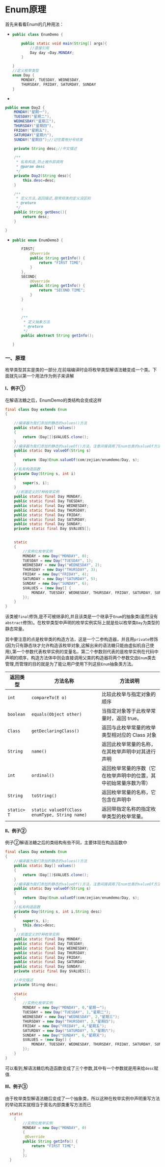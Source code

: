 # Enum原理

首先来看看Enum的几种用法：

* ```java
  public class EnumDemo {
  
      public static void main(String[] args){
          //直接引用
          Day day =Day.MONDAY;
      }
  
  }
  //定义枚举类型
  enum Day {
      MONDAY, TUESDAY, WEDNESDAY,
      THURSDAY, FRIDAY, SATURDAY, SUNDAY
  }
  ```

*  

  ```java
  public enum Day2 {
      MONDAY("星期一"),
      TUESDAY("星期二"),
      WEDNESDAY("星期三"),
      THURSDAY("星期四"),
      FRIDAY("星期五"),
      SATURDAY("星期六"),
      SUNDAY("星期日");//记住要用分号结束
  
      private String desc;//中文描述
  
      /**
       * 私有构造,防止被外部调用
       * @param desc
       */
      private Day2(String desc){
          this.desc=desc;
      }
  
      /**
       * 定义方法,返回描述,跟常规类的定义没区别
       * @return
       */
      public String getDesc(){
          return desc;
      }
  
  }
  ```

* ```java
  public enum EnumDemo3 {
  
      FIRST{
          @Override
          public String getInfo() {
              return "FIRST TIME";
          }
      },
      SECOND{
          @Override
          public String getInfo() {
              return "SECOND TIME";
          }
      }
  
      ;
  
      /**
       * 定义抽象方法
       * @return
       */
      public abstract String getInfo();
  
  }
  ```

### 一、原理

枚举类型其实是类的一部分,在前端编译时会将枚举类型解语法糖变成一个类。下面就先以第一个用法作为例子来讲解

#### Ⅰ、例子①

在解语法糖之后，EnumDemo的类结构会变成这样

```java
final class Day extends Enum
{
    
    //编译器为我们添加的静态的values()方法
    public static Day[] values()
    {
        return (Day[])$VALUES.clone();
    }
    //编译器为我们添加的静态的valueOf()方法，注意间接调用了Enum也类的valueOf方法
    public static Day valueOf(String s)
    {
        return (Day)Enum.valueOf(com/zejian/enumdemo/Day, s);
    }
    //私有构造函数
    private Day(String s, int i)
    {
        super(s, i);
    }
     //前面定义的7种枚举实例
    public static final Day MONDAY;
    public static final Day TUESDAY;
    public static final Day WEDNESDAY;
    public static final Day THURSDAY;
    public static final Day FRIDAY;
    public static final Day SATURDAY;
    public static final Day SUNDAY;
    private static final Day $VALUES[];

    
    static 
    {    
        //实例化枚举实例
        MONDAY = new Day("MONDAY", 0);
        TUESDAY = new Day("TUESDAY", 1);
        WEDNESDAY = new Day("WEDNESDAY", 2);
        THURSDAY = new Day("THURSDAY", 3);
        FRIDAY = new Day("FRIDAY", 4);
        SATURDAY = new Day("SATURDAY", 5);
        SUNDAY = new Day("SUNDAY", 6);
        $VALUES = (new Day[] {
            MONDAY, TUESDAY, WEDNESDAY, THURSDAY, FRIDAY, SATURDAY, SUNDAY
        });
    }
}
```

该类被`final`修饰,是不可被继承的,并且该类是一个继承于`Enum`的抽象类(虽然没有`abstract`修饰)。在枚举类型中声明的枚举实例实际上就是些以枚举类`Day`为类型的静态常量。

其中要注意的点是枚举类的构造方法，这是一个二参构造器，并且用`private`修饰(因为只有静态块才允许构造该枚举对象,这解出来的语法糖只能由虚拟机自己使用),第一个参数代表枚举实例的变量名，第二个参数则代表的是枚举实例在代码中声明的顺序，构造方法体中则会直接调用父类的构造器将两个参数交由`Enum`类去管理,而管理的目的就是为了能让用户使用下列这些`Enum`抽象类方法。

| 返回类型    | 方法名称                                      | 方法说明                                                     |
| ----------- | --------------------------------------------- | ------------------------------------------------------------ |
| `int`       | `compareTo(E o)`                              | 比较此枚举与指定对象的顺序                                   |
| `boolean`   | `equals(Object other)`                        | 当指定对象等于此枚举常量时，返回 true。                      |
| `Class`     | `getDeclaringClass()`                         | 返回与此枚举常量的枚举类型相对应的 Class 对象                |
| `String`    | `name()`                                      | 返回此枚举常量的名称，在其枚举声明中对其进行声明             |
| `int`       | `ordinal()`                                   | 返回枚举常量的序数（它在枚举声明中的位置，其中初始常量序数为零） |
| `String`    | `toString()`                                  | 返回枚举常量的名称，它包含在声明中                           |
| `static> T` | `static valueOf(Class enumType, String name)` | 返回带指定名称的指定枚举类型的枚举常量。                     |

#### Ⅱ、例子②

例子②解语法糖之后的类结构有些不同，主要体现在构造函数中

```java
final class Day extends Enum
{
    //编译器为我们添加的静态的values()方法
    public static Day[] values()
    {
        return (Day[])$VALUES.clone();
    }
    //编译器为我们添加的静态的valueOf()方法，注意间接调用了Enum也类的valueOf方法
    public static Day valueOf(String s)
    {
        return (Day)Enum.valueOf(com/zejian/enumdemo/Day, s);
    }
    //私有构造函数
    private Day(String s, int i,String desc)
    {
        super(s, i);
        this.desc=desc;
    }
     //前面定义的7种枚举实例
    public static final Day MONDAY;
    public static final Day TUESDAY;
    public static final Day WEDNESDAY;
    public static final Day THURSDAY;
    public static final Day FRIDAY;
    public static final Day SATURDAY;
    public static final Day SUNDAY;
    private static final Day $VALUES[];

    //中文描述
    private Stirng desc;
    
    static 
    {    
        //实例化枚举实例
        MONDAY = new Day("MONDAY", 0,"星期一");
        TUESDAY = new Day("TUESDAY", 1,"星期二");
        WEDNESDAY = new Day("WEDNESDAY", 2,"星期三");
        THURSDAY = new Day("THURSDAY", 3,"星期四");
        FRIDAY = new Day("FRIDAY", 4,"星期五");
        SATURDAY = new Day("SATURDAY", 5,"星期六");
        SUNDAY = new Day("SUNDAY", 6,"星期天");
        $VALUES = (new Day[] {
            MONDAY, TUESDAY, WEDNESDAY, THURSDAY, FRIDAY, SATURDAY, SUNDAY
        });
    }
}
```

可以看到,解语法糖后构造函数变成了三个参数,其中有一个参数就是用来给`desc`赋值.

#### Ⅲ、例子③

由于枚举类型解语法糖后变成了一个抽象类，所以这种在枚举实例中声明重写方法的举动其实就相当于匿名内部类重写方法而已

```java
  static 
    {    
        //实例化枚举实例
        MONDAY = new Day("MONDAY", 0)
        {
         @Override
        public String getInfo() {
            return "FIRST TIME";
        }
        };
  }
```

